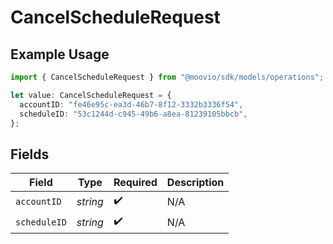 # CancelScheduleRequest

## Example Usage

```typescript
import { CancelScheduleRequest } from "@moovio/sdk/models/operations";

let value: CancelScheduleRequest = {
  accountID: "fe46e95c-ea3d-46b7-8f12-3332b3336f54",
  scheduleID: "53c1244d-c945-49b6-a8ea-81239105bbcb",
};
```

## Fields

| Field              | Type               | Required           | Description        |
| ------------------ | ------------------ | ------------------ | ------------------ |
| `accountID`        | *string*           | :heavy_check_mark: | N/A                |
| `scheduleID`       | *string*           | :heavy_check_mark: | N/A                |